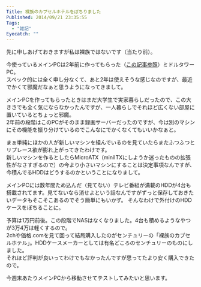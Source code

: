 ```yaml
---
Title: 裸族のカプセルホテルをぽちりました
Published: 2014/09/21 23:35:55
Tags:
  - "雑記"
Eyecatch: ""
---
```

先に申しあげておきますが私は裸族ではないです（当たり前）。

今使っているメインPCは2年前に作ってもらった（[この記事参照](http://blog.hitsujin.jp/entry/2012/08/10/130826)）ミドルタワーPC。  
スペック的には全く申し分なくて、あと2年は使えそうな感じなのですが、最近でかくて邪魔だなぁと思うようになってきまして。

メインPCを作ってもらったときはまだ大学生で実家暮らしだったので、この大きさでも全く気にならなかったんですが、一人暮らしでそれほど広くない部屋に置いているとちょっと邪魔。  
2年前の段階はこのPCがそのまま録画サーバーだったのですが、今は別のマシンにその機能を振り分けているのでこんなにでかくなくてもいいかなぁと。

まぁ単純にほかの人が新しいマシンを組んでいるのを見ていたらまたふつふつとリプレース欲が膨れ上がってきたわけです。  
新しいマシンを作るとしたらMicroATX（miniITXにしようか迷ったものの拡張性がなさすぎるので）の今より小さいマシンにすることは決定事項なんですが、今積んでるHDDはどうするのかということになりまして。

メインPCには数年間ため込んだ（見てない）テレビ番組が満載のHDDが4台も搭載されてます。見てないなら消せよという話なんですがずっと保存しておきたいデータもそこそこあるのでそう簡単にもいかず。
そんなわけで外付けのHDDケースをぽちることに。

予算は1万円前後。この段階でNASはなくなりました。4台も積めるようなやつが3万4万は軽くするので。  
2chや価格.comを見て回って結局購入したのがセンチュリーの「裸族のカプセルホテル」。HDDケースメーカーとしては有名どころのセンチュリーのものにしました。  
それほど評判が良いってわけでもなかったんですが思ってたより安く購入できたので。

今週末あたりメインPCから移動させてテストしてみたいと思います。